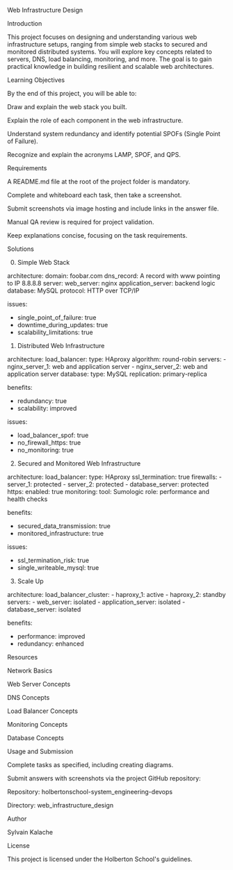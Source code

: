 Web Infrastructure Design

Introduction

This project focuses on designing and understanding various web infrastructure setups, ranging from simple web stacks to secured and monitored distributed systems. You will explore key concepts related to servers, DNS, load balancing, monitoring, and more. The goal is to gain practical knowledge in building resilient and scalable web architectures.

Learning Objectives

By the end of this project, you will be able to:

Draw and explain the web stack you built.

Explain the role of each component in the web infrastructure.

Understand system redundancy and identify potential SPOFs (Single Point of Failure).

Recognize and explain the acronyms LAMP, SPOF, and QPS.

Requirements

A README.md file at the root of the project folder is mandatory.

Complete and whiteboard each task, then take a screenshot.

Submit screenshots via image hosting and include links in the answer file.

Manual QA review is required for project validation.

Keep explanations concise, focusing on the task requirements.

Solutions

0. Simple Web Stack

architecture:
  domain: foobar.com
  dns_record: A record with www pointing to IP 8.8.8.8
  server:
    web_server: nginx
    application_server: backend logic
    database: MySQL
    protocol: HTTP over TCP/IP

issues:
  - single_point_of_failure: true
  - downtime_during_updates: true
  - scalability_limitations: true

1. Distributed Web Infrastructure

architecture:
  load_balancer:
    type: HAproxy
    algorithm: round-robin
  servers:
    - nginx_server_1: web and application server
    - nginx_server_2: web and application server
  database:
    type: MySQL
    replication: primary-replica

benefits:
  - redundancy: true
  - scalability: improved

issues:
  - load_balancer_spof: true
  - no_firewall_https: true
  - no_monitoring: true

2. Secured and Monitored Web Infrastructure

architecture:
  load_balancer:
    type: HAproxy
    ssl_termination: true
  firewalls:
    - server_1: protected
    - server_2: protected
    - database_server: protected
  https:
    enabled: true
  monitoring:
    tool: Sumologic
    role: performance and health checks

benefits:
  - secured_data_transmission: true
  - monitored_infrastructure: true

issues:
  - ssl_termination_risk: true
  - single_writeable_mysql: true

3. Scale Up

architecture:
  load_balancer_cluster:
    - haproxy_1: active
    - haproxy_2: standby
  servers:
    - web_server: isolated
    - application_server: isolated
    - database_server: isolated

benefits:
  - performance: improved
  - redundancy: enhanced

Resources

Network Basics

Web Server Concepts

DNS Concepts

Load Balancer Concepts

Monitoring Concepts

Database Concepts

Usage and Submission

Complete tasks as specified, including creating diagrams.

Submit answers with screenshots via the project GitHub repository:

Repository: holbertonschool-system_engineering-devops

Directory: web_infrastructure_design

Author

Sylvain Kalache

License

This project is licensed under the Holberton School's guidelines.


